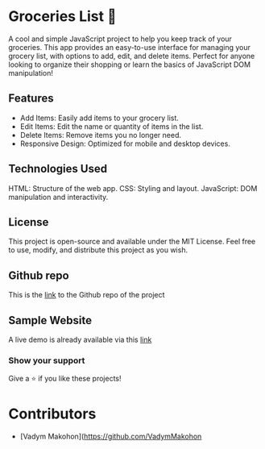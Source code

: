# Groceries List 🛒
A cool and simple JavaScript project to help you keep track of your groceries. This app provides an easy-to-use interface for managing your grocery list, with options to add, edit, and delete items. Perfect for anyone looking to organize their shopping or learn the basics of JavaScript DOM manipulation!

## Features
- Add Items: Easily add items to your grocery list.
- Edit Items: Edit the name or quantity of items in the list.
- Delete Items: Remove items you no longer need.
- Responsive Design: Optimized for mobile and desktop devices.

## Technologies Used
HTML: Structure of the web app.
CSS: Styling and layout.
JavaScript: DOM manipulation and interactivity.

## License
This project is open-source and available under the MIT License. Feel free to use, modify, and distribute this project as you wish.

## Github repo

This is the [link](https://github.com/VadymMakohon/Groceries-List) to the Github repo of the project

## Sample Website

A live demo is already available via this [link](https://vadymmakohon.github.io/Groceries-List/)

### Show your support

Give a ⭐ if you like these projects!

# Contributors

- [Vadym Makohon](https://github.com/VadymMakohon
